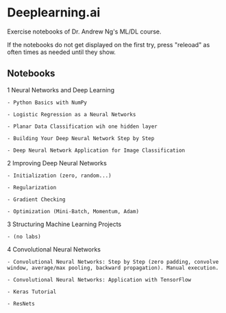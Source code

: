 # Deeplearning.ai
 Exercise notebooks of Dr. Andrew Ng's ML/DL course.
 
 If the notebooks do not get displayed on the first try, press "releoad" as often times as needed until they show.

## Notebooks

1 Neural Networks and Deep Learning

	- Python Basics with NumPy
	
	- Logistic Regression as a Neural Networks
	
	- Planar Data Classification wih one hidden layer
	
	- Building Your Deep Neural Network Step by Step
	
	- Deep Neural Network Application for Image Classification

2 Improving Deep Neural Networks

	- Initialization (zero, random...)
	
	- Regularization
	
	- Gradient Checking
	
	- Optimization (Mini-Batch, Momentum, Adam)
	
3 Structuring Machine Learning Projects

	- (no labs)

4 Convolutional Neural Networks

	- Convolutional Neural Networks: Step by Step (zero padding, convolve window, average/max pooling, backward propagation). Manual execution.
	
	- Convolutional Neural Networks: Application with TensorFlow
	
	- Keras Tutorial
	
	- ResNets
